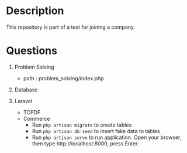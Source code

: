 # Description
This repository is part of a test for joining a company.

# Questions
1. Problem Solving
   - path : problem_solving/index.php

2. Database

3. Laravel
   - TCPDF
   - Commerce
      - Run <code>php artisan migrate</code> to create tables
      - Run <code>php artisan db:seed</code> to insert fake data to tables
      - Run <code>php artisan serve</code> to run application. Open your browser, then type http://localhost:8000, press Enter.

